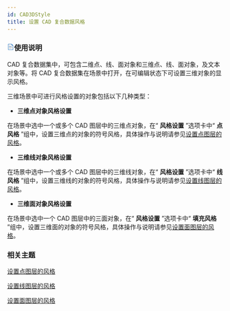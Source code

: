 ```yaml
---
id: CAD3DStyle
title: 设置 CAD 复合数据风格  
---  
```

### ![](../../img/read.gif)使用说明

CAD 复合数据集中，可包含二维点、线、面对象和三维点、线、面对象，及文本对象等。将 CAD
复合数据集在场景中打开，在可编辑状态下可设置三维对象的显示风格。

三维场景中可进行风格设置的对象包括以下几种类型：

* **三维点对象风格设置**

在场景中选中一个或多个 CAD 图层中的三维点对象，在“ **风格设置** ”选项卡中“ **点风格**
”组中，设置三维点的对象的符号风格，具体操作与说明请参见[设置点图层的风格](Symbol3Dgroup)。

* **三维线对象风格设置**

在场景中选中一个或多个 CAD 图层中的三维线对象，在“ **风格设置** ”选项卡中“ **线风格**
”组中，设置三维线的对象的符号风格，具体操作与说明请参见[设置线图层的风格](Line3Dgroup)。

* **三维面对象风格设置**

在场景中选中一个 CAD 图层中的三面对象，在“ **风格设置** ”选项卡中“ **填充风格**
”组中，设置三维面的对象的符号风格，具体操作与说明请参见[设置面图层的风格](Fill3Dgroup)。

###  相关主题

 [设置点图层的风格](Symbol3Dgroup)

 [设置线图层的风格](Line3Dgroup)

 [设置面图层的风格](Fill3Dgroup)





